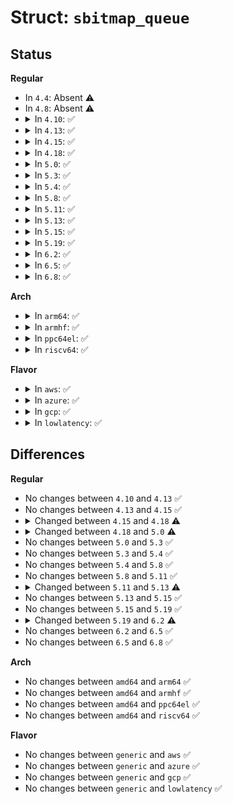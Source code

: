 # Struct: <code>sbitmap_queue</code>

## Status
<b>Regular</b>
<ul>
<li>
In <code>4.4</code>: Absent ⚠️
</li>
<li>
In <code>4.8</code>: Absent ⚠️
</li>
<li>
<details>
<summary>In <code>4.10</code>: ✅</summary>

```c
struct sbitmap_queue {
    struct sbitmap sb;
    unsigned int *alloc_hint;
    unsigned int wake_batch;
    atomic_t wake_index;
    struct sbq_wait_state *ws;
    bool round_robin;
};
```
</details>
</li>
<li>
<details>
<summary>In <code>4.13</code>: ✅</summary>

```c
struct sbitmap_queue {
    struct sbitmap sb;
    unsigned int *alloc_hint;
    unsigned int wake_batch;
    atomic_t wake_index;
    struct sbq_wait_state *ws;
    bool round_robin;
};
```
</details>
</li>
<li>
<details>
<summary>In <code>4.15</code>: ✅</summary>

```c
struct sbitmap_queue {
    struct sbitmap sb;
    unsigned int *alloc_hint;
    unsigned int wake_batch;
    atomic_t wake_index;
    struct sbq_wait_state *ws;
    bool round_robin;
};
```
</details>
</li>
<li>
<details>
<summary>In <code>4.18</code>: ✅</summary>

```c
struct sbitmap_queue {
    struct sbitmap sb;
    unsigned int *alloc_hint;
    unsigned int wake_batch;
    atomic_t wake_index;
    struct sbq_wait_state *ws;
    bool round_robin;
    unsigned int min_shallow_depth;
};
```
</details>
</li>
<li>
<details>
<summary>In <code>5.0</code>: ✅</summary>

```c
struct sbitmap_queue {
    struct sbitmap sb;
    unsigned int *alloc_hint;
    unsigned int wake_batch;
    atomic_t wake_index;
    struct sbq_wait_state *ws;
    atomic_t ws_active;
    bool round_robin;
    unsigned int min_shallow_depth;
};
```
</details>
</li>
<li>
<details>
<summary>In <code>5.3</code>: ✅</summary>

```c
struct sbitmap_queue {
    struct sbitmap sb;
    unsigned int *alloc_hint;
    unsigned int wake_batch;
    atomic_t wake_index;
    struct sbq_wait_state *ws;
    atomic_t ws_active;
    bool round_robin;
    unsigned int min_shallow_depth;
};
```
</details>
</li>
<li>
<details>
<summary>In <code>5.4</code>: ✅</summary>

```c
struct sbitmap_queue {
    struct sbitmap sb;
    unsigned int *alloc_hint;
    unsigned int wake_batch;
    atomic_t wake_index;
    struct sbq_wait_state *ws;
    atomic_t ws_active;
    bool round_robin;
    unsigned int min_shallow_depth;
};
```
</details>
</li>
<li>
<details>
<summary>In <code>5.8</code>: ✅</summary>

```c
struct sbitmap_queue {
    struct sbitmap sb;
    unsigned int *alloc_hint;
    unsigned int wake_batch;
    atomic_t wake_index;
    struct sbq_wait_state *ws;
    atomic_t ws_active;
    bool round_robin;
    unsigned int min_shallow_depth;
};
```
</details>
</li>
<li>
<details>
<summary>In <code>5.11</code>: ✅</summary>

```c
struct sbitmap_queue {
    struct sbitmap sb;
    unsigned int *alloc_hint;
    unsigned int wake_batch;
    atomic_t wake_index;
    struct sbq_wait_state *ws;
    atomic_t ws_active;
    bool round_robin;
    unsigned int min_shallow_depth;
};
```
</details>
</li>
<li>
<details>
<summary>In <code>5.13</code>: ✅</summary>

```c
struct sbitmap_queue {
    struct sbitmap sb;
    unsigned int wake_batch;
    atomic_t wake_index;
    struct sbq_wait_state *ws;
    atomic_t ws_active;
    unsigned int min_shallow_depth;
};
```
</details>
</li>
<li>
<details>
<summary>In <code>5.15</code>: ✅</summary>

```c
struct sbitmap_queue {
    struct sbitmap sb;
    unsigned int wake_batch;
    atomic_t wake_index;
    struct sbq_wait_state *ws;
    atomic_t ws_active;
    unsigned int min_shallow_depth;
};
```
</details>
</li>
<li>
<details>
<summary>In <code>5.19</code>: ✅</summary>

```c
struct sbitmap_queue {
    struct sbitmap sb;
    unsigned int wake_batch;
    atomic_t wake_index;
    struct sbq_wait_state *ws;
    atomic_t ws_active;
    unsigned int min_shallow_depth;
};
```
</details>
</li>
<li>
<details>
<summary>In <code>6.2</code>: ✅</summary>

```c
struct sbitmap_queue {
    struct sbitmap sb;
    unsigned int wake_batch;
    atomic_t wake_index;
    struct sbq_wait_state *ws;
    atomic_t ws_active;
    unsigned int min_shallow_depth;
    atomic_t completion_cnt;
    atomic_t wakeup_cnt;
};
```
</details>
</li>
<li>
<details>
<summary>In <code>6.5</code>: ✅</summary>

```c
struct sbitmap_queue {
    struct sbitmap sb;
    unsigned int wake_batch;
    atomic_t wake_index;
    struct sbq_wait_state *ws;
    atomic_t ws_active;
    unsigned int min_shallow_depth;
    atomic_t completion_cnt;
    atomic_t wakeup_cnt;
};
```
</details>
</li>
<li>
<details>
<summary>In <code>6.8</code>: ✅</summary>

```c
struct sbitmap_queue {
    struct sbitmap sb;
    unsigned int wake_batch;
    atomic_t wake_index;
    struct sbq_wait_state *ws;
    atomic_t ws_active;
    unsigned int min_shallow_depth;
    atomic_t completion_cnt;
    atomic_t wakeup_cnt;
};
```
</details>
</li>
</ul>
<b>Arch</b>
<ul>
<li>
<details>
<summary>In <code>arm64</code>: ✅</summary>

```c
struct sbitmap_queue {
    struct sbitmap sb;
    unsigned int *alloc_hint;
    unsigned int wake_batch;
    atomic_t wake_index;
    struct sbq_wait_state *ws;
    atomic_t ws_active;
    bool round_robin;
    unsigned int min_shallow_depth;
};
```
</details>
</li>
<li>
<details>
<summary>In <code>armhf</code>: ✅</summary>

```c
struct sbitmap_queue {
    struct sbitmap sb;
    unsigned int *alloc_hint;
    unsigned int wake_batch;
    atomic_t wake_index;
    struct sbq_wait_state *ws;
    atomic_t ws_active;
    bool round_robin;
    unsigned int min_shallow_depth;
};
```
</details>
</li>
<li>
<details>
<summary>In <code>ppc64el</code>: ✅</summary>

```c
struct sbitmap_queue {
    struct sbitmap sb;
    unsigned int *alloc_hint;
    unsigned int wake_batch;
    atomic_t wake_index;
    struct sbq_wait_state *ws;
    atomic_t ws_active;
    bool round_robin;
    unsigned int min_shallow_depth;
};
```
</details>
</li>
<li>
<details>
<summary>In <code>riscv64</code>: ✅</summary>

```c
struct sbitmap_queue {
    struct sbitmap sb;
    unsigned int *alloc_hint;
    unsigned int wake_batch;
    atomic_t wake_index;
    struct sbq_wait_state *ws;
    atomic_t ws_active;
    bool round_robin;
    unsigned int min_shallow_depth;
};
```
</details>
</li>
</ul>
<b>Flavor</b>
<ul>
<li>
<details>
<summary>In <code>aws</code>: ✅</summary>

```c
struct sbitmap_queue {
    struct sbitmap sb;
    unsigned int *alloc_hint;
    unsigned int wake_batch;
    atomic_t wake_index;
    struct sbq_wait_state *ws;
    atomic_t ws_active;
    bool round_robin;
    unsigned int min_shallow_depth;
};
```
</details>
</li>
<li>
<details>
<summary>In <code>azure</code>: ✅</summary>

```c
struct sbitmap_queue {
    struct sbitmap sb;
    unsigned int *alloc_hint;
    unsigned int wake_batch;
    atomic_t wake_index;
    struct sbq_wait_state *ws;
    atomic_t ws_active;
    bool round_robin;
    unsigned int min_shallow_depth;
};
```
</details>
</li>
<li>
<details>
<summary>In <code>gcp</code>: ✅</summary>

```c
struct sbitmap_queue {
    struct sbitmap sb;
    unsigned int *alloc_hint;
    unsigned int wake_batch;
    atomic_t wake_index;
    struct sbq_wait_state *ws;
    atomic_t ws_active;
    bool round_robin;
    unsigned int min_shallow_depth;
};
```
</details>
</li>
<li>
<details>
<summary>In <code>lowlatency</code>: ✅</summary>

```c
struct sbitmap_queue {
    struct sbitmap sb;
    unsigned int *alloc_hint;
    unsigned int wake_batch;
    atomic_t wake_index;
    struct sbq_wait_state *ws;
    atomic_t ws_active;
    bool round_robin;
    unsigned int min_shallow_depth;
};
```
</details>
</li>
</ul>

## Differences
<b>Regular</b>
<ul>
<li>
No changes between <code>4.10</code> and <code>4.13</code> ✅
</li>
<li>
No changes between <code>4.13</code> and <code>4.15</code> ✅
</li>
<li>
<details>
<summary>Changed between <code>4.15</code> and <code>4.18</code> ⚠️</summary>
<ul>
<li>
<b>Field added. </b>
<code>unsigned int min_shallow_depth</code>
</li>
</ul>
</details>
</li>
<li>
<details>
<summary>Changed between <code>4.18</code> and <code>5.0</code> ⚠️</summary>
<ul>
<li>
<b>Field added. </b>
<code>atomic_t ws_active</code>
</li>
</ul>
</details>
</li>
<li>
No changes between <code>5.0</code> and <code>5.3</code> ✅
</li>
<li>
No changes between <code>5.3</code> and <code>5.4</code> ✅
</li>
<li>
No changes between <code>5.4</code> and <code>5.8</code> ✅
</li>
<li>
No changes between <code>5.8</code> and <code>5.11</code> ✅
</li>
<li>
<details>
<summary>Changed between <code>5.11</code> and <code>5.13</code> ⚠️</summary>
<ul>
<li>
<b>Field removed. </b>
<code>unsigned int *alloc_hint</code>
</li>
<li>
<b>Field removed. </b>
<code>bool round_robin</code>
</li>
</ul>
</details>
</li>
<li>
No changes between <code>5.13</code> and <code>5.15</code> ✅
</li>
<li>
No changes between <code>5.15</code> and <code>5.19</code> ✅
</li>
<li>
<details>
<summary>Changed between <code>5.19</code> and <code>6.2</code> ⚠️</summary>
<ul>
<li>
<b>Field added. </b>
<code>atomic_t completion_cnt</code>
</li>
<li>
<b>Field added. </b>
<code>atomic_t wakeup_cnt</code>
</li>
</ul>
</details>
</li>
<li>
No changes between <code>6.2</code> and <code>6.5</code> ✅
</li>
<li>
No changes between <code>6.5</code> and <code>6.8</code> ✅
</li>
</ul>
<b>Arch</b>
<ul>
<li>
No changes between <code>amd64</code> and <code>arm64</code> ✅
</li>
<li>
No changes between <code>amd64</code> and <code>armhf</code> ✅
</li>
<li>
No changes between <code>amd64</code> and <code>ppc64el</code> ✅
</li>
<li>
No changes between <code>amd64</code> and <code>riscv64</code> ✅
</li>
</ul>
<b>Flavor</b>
<ul>
<li>
No changes between <code>generic</code> and <code>aws</code> ✅
</li>
<li>
No changes between <code>generic</code> and <code>azure</code> ✅
</li>
<li>
No changes between <code>generic</code> and <code>gcp</code> ✅
</li>
<li>
No changes between <code>generic</code> and <code>lowlatency</code> ✅
</li>
</ul>
